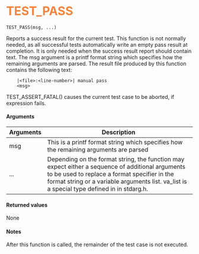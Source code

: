 ## <font color="F2853F" style="font-size:24pt"> TEST_PASS </font>

```no-highlight
TEST_PASS(msg, ...)
```

Reports a success result for the current test.  This function is not normally needed, as all successful tests automatically write an empty pass result at completion. It is only needed when the success result report should contain text.  The msg argument is a printf format string
    which specifies how the remaining arguments are parsed.  The result file
    produced by this function contains the following text:

        |<file>:<line-number>| manual pass
        <msg>


TEST_ASSERT_FATAL() causes the current test case to be aborted, if expression fails.

#### Arguments

| Arguments | Description |
|-----------|-------------|
| msg | This is a printf format string which specifies how the remaining arguments are parsed |
| ... | Depending on the format string, the function may expect either a sequence of additional arguments to be used to replace a format specifier in the format string or a variable arguments list. va_list is a special type defined in <cstdarg> in stdarg.h. |

#### Returned values

None

#### Notes

After this function is called, the remainder of the test case is not executed.

